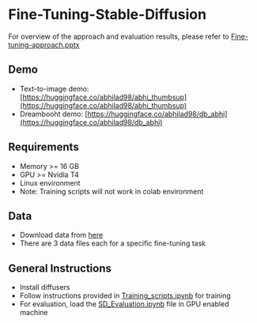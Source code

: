 # Fine-Tuning-Stable-Diffusion

For overview of the approach and evaluation results, please refer to [Fine-tuning-approach.pptx](Fine-tuning-approach.pptx)

## Demo
* Text-to-image demo: [https://huggingface.co/abhilad98/abhi_thumbsup](https://huggingface.co/abhilad98/abhi_thumbsup)
* Dreambooht demo: [https://huggingface.co/abhilad98/db_abhi](https://huggingface.co/abhilad98/db_abhi)

## Requirements
* Memory >= 16 GB
* GPU >= Nvidia T4
* Linux environment
* Note: Training scripts will not work in colab environment

## Data
* Download data from [here](https://drive.google.com/drive/folders/1OIYTrXP1WEtRhFOJItnPb129V2DFQCLF)
* There are 3 data files each for a specific fine-tuning task

## General Instructions
* Install diffusers
* Follow instructions provided in [Training_scripts.ipynb](Training_scripts.ipynb) for training
* For evaluation, load the [SD_Evaluation.ipynb](SD_Evaluation.ipynb) file in GPU enabled machine


